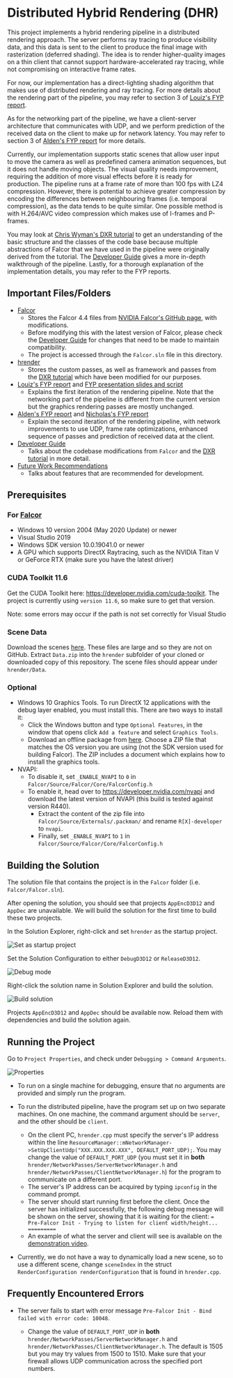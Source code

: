 # Distributed Hybrid Rendering (DHR)

This project implements a hybrid rendering pipeline in a distributed rendering approach. The server performs ray tracing to produce visibility data, and this data is sent to the client to produce the final image with rasterization (deferred shading). The idea is to render higher-quality images on a thin client that cannot support hardware-accelerated ray tracing, while not compromising on interactive frame rates.

For now, our implementation has a direct-lighting shading algorithm that makes use of distributed rendering and ray tracing. For more details about the rendering part of the pipeline, you may refer to section 3 of [Louiz's FYP report](docs/FYP_Final_Report_Louiz.pdf).

As for the networking part of the pipeline, we have a client-server architecture that communicates with UDP, and we perform prediction of the received data on the client to make up for network latency. You may refer to section 3 of [Alden's FYP report](docs/FYP_Final_Report_Alden_v2.pdf) for more details.

Currently, our implementation supports static scenes that allow user input to move the camera as well as predefined camera animation sequences, but it does not handle moving objects. The visual quality needs improvement, requiring the addition of more visual effects before it is ready for production.  The pipeline runs at a frame rate of more than 100 fps with LZ4 compression. However, there is potential to achieve greater compression by encoding the differences between neighbouring frames (i.e. temporal compression), as the data tends to be quite similar. One possible method is with H.264/AVC video compression which makes use of I-frames and P-frames.

You may look at [Chris Wyman's DXR tutorial](http://cwyman.org/code/dxrTutors/dxr_tutors.md.html) to get an understanding of the basic structure and the classes of the code base because multiple abstractions of Falcor that we have used in the pipeline were originally derived from the tutorial. The [Developer Guide](docs/DeveloperGuide.md) gives a more in-depth walkthrough of the pipeline. Lastly, for a thorough explanation of the implementation details, you may refer to the FYP reports.

## Important Files/Folders

- [Falcor](Falcor) 
    - Stores the Falcor 4.4 files from [NVIDIA Falcor's GitHub page](https://github.com/NVIDIAGameWorks/Falcor), with modifications. 
    - Before modifying this with the latest version of Falcor, please check the [Developer Guide](docs/DeveloperGuide.md) for changes that need to be made to maintain compatibility.
    - The project is accessed through the `Falcor.sln` file in this directory.
- [hrender](hrender)
    - Stores the custom passes, as well as framework and passes from the [DXR tutorial](http://cwyman.org/code/dxrTutors/dxr_tutors.md.html) which have been modified for our purposes.
- [Louiz's FYP report](docs/FYP_Final_Report_Louiz.pdf) and [FYP presentation slides and script](docs/FYP_Final_Presentation_Slides_and_Script_Louiz.pptx)
    - Explains the first iteration of the rendering pipeline. Note that the networking part of the pipeline is different from the current version but the graphics rendering passes are mostly unchanged.
- [Alden's FYP report](docs/FYP_Final_Report_Alden_v2.pdf) and [Nicholas's FYP report](docs/FYP_Final_Report_Nicholas.pdf)
    - Explain the second iteration of the rendering pipeline, with network improvements to use UDP, frame rate optimizations, enhanced sequence of passes and prediction of received data at the client.
- [Developer Guide](docs/DeveloperGuide.md)
    - Talks about the codebase modifications from `Falcor` and the [DXR tutorial](http://cwyman.org/code/dxrTutors/dxr_tutors.md.html) in more detail.
- [Future Work Recommendations](docs/Future_Work_Recommendations.md)
    - Talks about features that are recommended for development.

## Prerequisites

### For [Falcor](Falcor/README.md)
- Windows 10 version 2004 (May 2020 Update) or newer
- Visual Studio 2019
- Windows SDK version 10.0.19041.0 or newer
- A GPU which supports DirectX Raytracing, such as the NVIDIA Titan V or GeForce RTX (make sure you have the latest driver)

### CUDA Toolkit 11.6

Get the CUDA Toolkit here: https://developer.nvidia.com/cuda-toolkit. The project is currently using `version 11.6`, so make sure to get that version.

Note: some errors may occur if the path is not set correctly for Visual Studio

### Scene Data

Download the scenes [here](https://drive.google.com/file/d/10kqUg_3rV2HZCc70UNt88UfnoMPAJEYu/view?usp=sharing). These files are large and so they are not on GitHub. Extract `Data.zip` into the `hrender` subfolder of your cloned or downloaded copy of this repository. The scene files should appear under `hrender/Data`.

### Optional

- Windows 10 Graphics Tools. To run DirectX 12 applications with the debug layer enabled, you must install this. There are two ways to install it:
    - Click the Windows button and type `Optional Features`, in the window that opens click `Add a feature` and select `Graphics Tools`.
    - Download an offline package from [here](https://docs.microsoft.com/en-us/windows-hardware/test/hlk/windows-hardware-lab-kit#supplemental-content-for-graphics-media-and-mean-time-between-failures-mtbf-tests). Choose a ZIP file that matches the OS version you are using (not the SDK version used for building Falcor). The ZIP includes a document which explains how to install the graphics tools.
- NVAPI:
    - To disable it, set `_ENABLE_NVAPI` to `0` in `Falcor/Source/Falcor/Core/FalcorConfig.h`
    - To enable it, head over to https://developer.nvidia.com/nvapi and download the latest version of NVAPI (this build is tested against version R440). 
        - Extract the content of the zip file into `Falcor/Source/Externals/.packman/` and rename `R[X]-developer` to `nvapi`. 
        - Finally, set `_ENABLE_NVAPI` to `1` in `Falcor/Source/Falcor/Core/FalcorConfig.h`

## Building the Solution

The solution file that contains the project is in the `Falcor` folder (i.e. `Falcor/Falcor.sln`). 

After opening the solution, you should see that projects `AppEncD3D12` and `AppDec` are unavailable. We will build the solution for the first time to build these two projects.

In the Solution Explorer, right-click and set `hrender` as the startup project.

![Set as startup project](docs/images/set_as_startup.png)

Set the Solution Configuration to either `DebugD3D12` or `ReleaseD3D12`.

![Debug mode](docs/images/d3d12_mode.png)

Right-click the solution name in Solution Explorer and build the solution.

![Build solution](docs/images/build_solution.png)

Projects `AppEncD3D12` and `AppDec` should be available now. Reload them with dependencies and build the solution again.

## Running the Project

Go to `Project Properties`, and check under `Debugging > Command Arguments`.

![Properties](docs/images/properties.png)

- To run on a single machine for debugging, ensure that no arguments are provided and simply run the program.

- To run the distributed pipeline, have the program set up on two separate machines. On one machine, the command argument should be `server`, and the other should be `client`. 
    - On the client PC, `hrender.cpp` must specify the server's IP address within the line `ResourceManager::mNetworkManager->SetUpClientUdp("XXX.XXX.XXX.XXX", DEFAULT_PORT_UDP);`. You may change the value of `DEFAULT_PORT_UDP` (you must set it in **both** `hrender/NetworkPasses/ServerNetworkManager.h` and `hrender/NetworkPasses/ClientNetworkManager.h`) for the program to communicate on a different port. 
    - The server's IP address can be acquired by typing `ipconfig` in the command prompt.
    - The server should start running first before the client. Once the server has initialized successfully, the following debug message will be shown on the server, showing that it is waiting for the client: `= Pre-Falcor Init - Trying to listen for client width/height... =========`
    - An example of what the server and client will see is available on the [demonstration video](docs/FYP_Demonstration_Video_Louiz.mkv).

- Currently, we do not have a way to dynamically load a new scene, so to use a different scene, change `sceneIndex` in the struct `RenderConfiguration renderConfiguration` that is found in `hrender.cpp`.

## Frequently Encountered Errors

- The server fails to start with error message `Pre-Falcor Init - Bind failed with error code: 10048`.

    - Change the value of `DEFAULT_PORT_UDP` in **both** `hrender/NetworkPasses/ServerNetworkManager.h` and `hrender/NetworkPasses/ClientNetworkManager.h`. The default is 1505 but you may try values from 1500 to 1510. Make sure that your firewall allows UDP communication across the specified port numbers. 